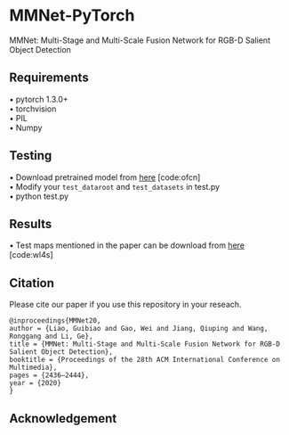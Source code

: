 # MMNet-PyTorch
MMNet: Multi-Stage and Multi-Scale Fusion Network for RGB-D Salient Object Detection

## Requirements
•	pytorch 1.3.0+   
•	torchvision   
•	PIL   
•	Numpy   

## Testing
•	Download pretrained model from [here](https://pan.baidu.com/s/1sGj6HacGepzWX9-8q8NThQ) [code:ofcn]   
•	Modify your `test_dataroot` and `test_datasets` in test.py   
•	python test.py   

## Results
•	Test maps mentioned in the paper can be download from [here](https://pan.baidu.com/s/1S2ZT1AGqW0CfwaGFmubbbQ) [code:wl4s]

## Citation
Please cite our paper if you use this repository in your reseach.
```
@inproceedings{MMNet20,   
author = {Liao, Guibiao and Gao, Wei and Jiang, Qiuping and Wang, Ronggang and Li, Ge},  
title = {MMNet: Multi-Stage and Multi-Scale Fusion Network for RGB-D Salient Object Detection},  
booktitle = {Proceedings of the 28th ACM International Conference on Multimedia},   
pages = {2436–2444},   
year = {2020}
}  
```

## Acknowledgement

